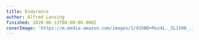 ```yaml
---
title: Endurance
author: Alfred Lansing
finished: 2020-06-13T00:00:00.000Z
coverImage: 'https://m.media-amazon.com/images/I/91hND+Mxz4L._SL1500_.jpg'
---
```

